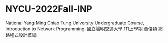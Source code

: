 # NYCU-2022Fall-INP
National Yang Ming Chiao Tung University Undergraduate Course, Introduction to Network Programming. 國立陽明交通大學 111上學期 黃俊穎 網路程式設計概論
